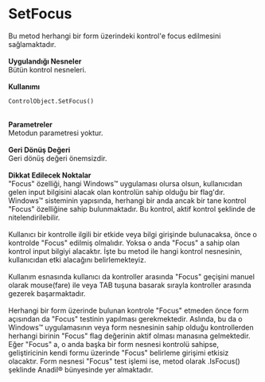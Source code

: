 # SetFocus

Bu metod herhangi bir form üzerindeki kontrol'e focus edilmesini sağlamaktadır.\
\
**Uygulandığı Nesneler**\
Bütün kontrol nesneleri.\
\
**Kullanımı**

```
ControlObject.SetFocus()
```

\
**Parametreler**\
Metodun parametresi yoktur.\
\
**Geri Dönüş Değeri**\
Geri dönüş değeri önemsizdir.\
\
**Dikkat Edilecek Noktalar**\
"Focus" özelliği, hangi Windows™ uygulaması olursa olsun, kullanıcıdan gelen input bilgisini alacak olan kontrolün sahip olduğu bir flag'dır. Windows™ sisteminin yapısında, herhangi bir anda ancak bir tane kontrol "Focus" özelliğine sahip bulunmaktadır. Bu kontrol, aktif kontrol şeklinde de nitelendirilebilir.\
\
Kullanıcı bir kontrolle ilgili bir etkide veya bilgi girişinde bulunacaksa, önce o kontrolde "Focus" edilmiş olmalıdır. Yoksa o anda "Focus" a sahip olan kontrol input bilgiyi alacaktır. İşte bu metod ile hangi kontrol nesnesinin, kullanıcıdan etki alacağını belirlemekteyiz.\
\
Kullanım esnasında kullanıcı da kontroller arasında "Focus" geçişini manuel olarak mouse(fare) ile veya TAB tuşuna basarak sırayla kontroller arasında gezerek başarmaktadır.\
\
Herhangi bir form üzerinde bulunan kontrole "Focus" etmeden önce form açısından da "Focus" testinin yapılması gerekmektedir. Aslında, bu da o Windows™ uygulamasının veya form nesnesinin sahip olduğu kontrollerden herhangi birinin "Focus" flag değerinin aktif olması manasına gelmektedir. Eğer "Focus" a, o anda başka bir form nesnesi kontrolü sahipse, geliştiricinin kendi formu üzerinde "Focus" belirleme girişimi etkisiz olacaktır. Form nesnesi "Focus" test işlemi ise, metod olarak .IsFocus() şeklinde Anadil® bünyesinde yer almaktadır.
